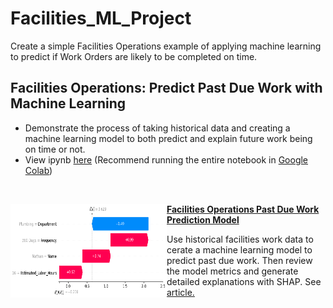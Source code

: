 # Facilities_ML_Project

Create a simple Facilities Operations example of applying machine learning to predict if Work Orders are likely to be completed on time.

## Facilities Operations: Predict Past Due Work with Machine Learning

- Demonstrate the process of taking historical data and creating a machine learning model to both predict and explain future work being on time or not.
- View ipynb [here](https://github.com/coryroyce/Facilities_ML_Project/blob/main/Notebooks/Facilities_ML_Project.ipynb) (Recommend running the entire notebook in [Google Colab](https://colab.research.google.com/notebooks/intro.ipynb))

<br/>

<img align="left" width="250" height="150" src="https://github.com/coryroyce/Facilities_ML_Project/blob/main/Reference/Images/Facility_ML_SHAP_Waterfall_Example_01.png"> **[Facilities Operations Past Due Work Prediction Model](https://github.com/coryroyce/Facilities_ML_Project/blob/main/Notebooks/Facilities_ML_Project.ipynb)**

Use historical facilities work data to cerate a machine learning model to predict past due work. Then review the model metrics and generate detailed explanations with SHAP. See [article.](https://towardsdatascience.com/how-to-build-a-first-time-machine-learning-project-with-full-code-3c34ab0d36c3)

<br/>
